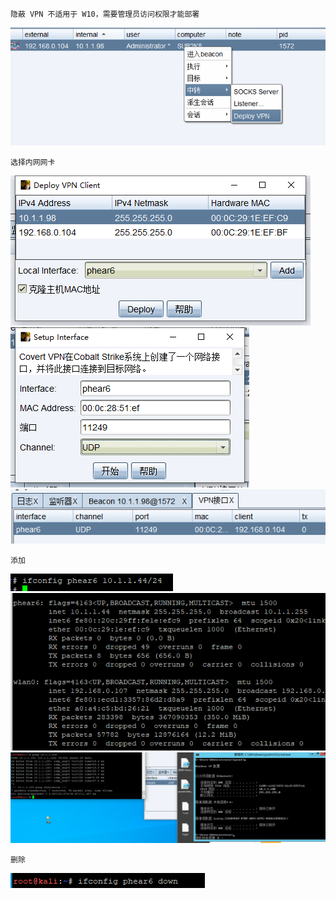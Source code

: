 	隐蔽 VPN 不适用于 W10，需要管理员访问权限才能部署

![image](img/239.png)
	
	选择内网网卡
![image](img/240.png)
![image](img/241.png)
![image](img/242.png)

	添加
![image](img/243.png)
![image](img/244.png)
![image](img/245.png)

	删除
![image](img/246.png)